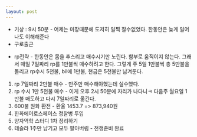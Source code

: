 ```yaml
---
layout: post
---
```

- 기상 : 9시 50분 - 어제는 미장때문에 도저히 일찍 잘수없었다. 한동안은 늦게 일어나도 이해해준다
- 구로출근
* rp전략 - 한동안은 몸을 추스리고 매수시기만 노린다. 함부로 움직이지 않는다. 그래서 매일 7일짜리 rp를 1만불씩 매수하려고 한다. 그렇게 주 5일 1만불씩 총 5만불을 돌리고 rp수시 5천불, bil에 1만불, 현금은 5천불만 남겨둔다.
1. rp 7일짜리 2만불 매수 - 만주만 매수해야했는데 실수했다.
2. rp 수시 1만 5천불 매수 - 이게 오후 2시 50분에 자리가 나다니ㅋ 다음주 월요일 1만불 매도하고 다시 7일짜리로 옮긴다.
3. 600불 원화 환전 - 환율 1453.7 => 873,940원
4. 한화에어로스페이스 정찰병 투입
5. 양자역학 스터디 1차 정리하기
6. 테슬라 1주만 남기고 모두 팔아버림 - 전쟁준비 완료